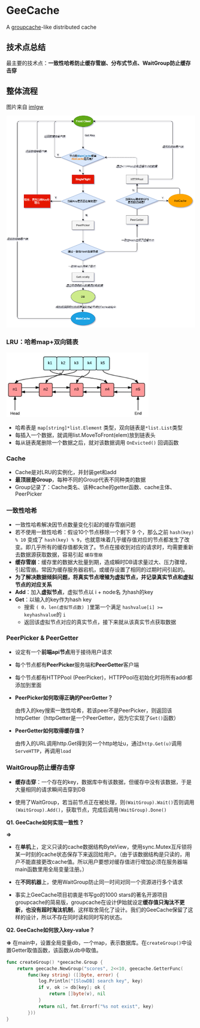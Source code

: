 # GeeCache

A [groupcache](https://github.com/golang/groupcache)-like distributed cache

## 技术点总结

最主要的技术点：**一致性哈希防止缓存雪崩、分布式节点、WaitGroup防止缓存击穿**

## 整体流程

图片来自 [imlgw](https://github.com/imlgw/gacache)

![mark](./img/flow.png)

### LRU：哈希map+双向链表

<img src="img/image-20210315165556305.png" alt="image-20210315165556305" style="zoom:40%;" />

- 哈希表是 `map[string]*list.Element` 类型，双向链表是`*list.List`类型
- 每插入一个数据，就调用list.MoveToFront(elem)放到链表头
- 每从链表尾删除一个数据之后，就对该数据调用 `OnEvicted()` 回调函数

### Cache

- Cache是对LRU的实例化，并封装get和add
- **最顶层是Group**，每种不同的Group代表不同种类的数据
- Group记录了：Cache类名、该种cache的getter函数、cache主体、PeerPicker

### 一致性哈希

- 一致性哈希解决因节点数量变化引起的缓存雪崩问题
- 若不使用一致性哈希：假设10个节点移除一个剩下 9 个，那么之前 `hash(key) % 10` 变成了 `hash(key) % 9`，也就意味着几乎缓存值对应的节点都发生了改变。即几乎所有的缓存值都失效了。节点在接收到对应的请求时，均需要重新去数据源获取数据，容易引起 `缓存雪崩`
- **缓存雪崩**：缓存里的数据大批量到期，造成瞬时DB请求量过大、压力骤增，引起雪崩。常因为缓存服务器宕机，或缓存设置了相同的过期时间引起的。
- **为了解决数据倾斜问题，将真实节点增殖为虚拟节点，并记录真实节点和虚拟节点的对应关系**
- **Add**：加入**虚拟节点**，虚拟节点以 i + node名 为hash的key
- **Get**：以输入的key作为hash key
  - 搜索 `( 0，len(虚拟节点数) ]`里第一个满足 `hashvalue[i] >= keyhashvalue`的 `i`
  - 返回该虚拟节点对应的真实节点，接下来就从该真实节点获取数据

### PeerPicker & PeerGetter

- 设定有一个**前端api节点**用于接待用户请求

- 每个节点都有**PeerPicker**服务端和**PeerGetter**客户端

-  每个节点都有HTTPPool (PeerPicker)，HTTPPool在初始化时将所有addr都添加到里面

- **PeerPicker如何取得正确的PeerGetter？**

  由传入的key搜索一致性哈希，若该peer不是PeerPicker，则返回该httpGetter（httpGetter是一个PeerGetter，因为它实现了`Get()`函数）

- **PeerGetter如何取得缓存值？**

  由传入的URL调用http.Get得到另一个http地址u，通过`http.Get(u)`调用`ServeHTTP`，再调用`load`

### WaitGroup防止缓存击穿

- **缓存击穿**：一个存在的key，数据库中有该数据，但缓存中没有该数据，于是大量相同的请求瞬间击穿到DB

- 使用了WaitGroup，若当前节点正在被处理，则`(WaitGroup).Wait()`否则调用`(WaitGroup).Add()`，获取节点，完成后调用`(WaitGroup).Done()`

**Q1. GeeCache如何实现一致性？**

**=>**

- 在**单机**上，定义只读的cache数据结构ByteView，使用sync.Mutex互斥锁将某一时刻的cache状态保存下来返回给用户。（由于该数据结构是只读的，用户不能直接更改cache值。所以用户要想对缓存值进行增加必须在服务器端main函数里用全局变量注册。）

- 在**不同机器**上，使用WaitGroup防止同一时间对同一个资源进行多个请求
- 事实上GeeCache项目初衷是书写go的1000 stars的著名开源项目groupcache的简易版，groupcache在设计伊始就设定**缓存值只淘汰不更新，也没有超时淘汰机制**，这样取舍简化了设计。我们的GeeCache保留了这样的设计，所以不存在同时读和同时写的状态。

**Q2. GeeCache如何放入key-value？**

**=>** 在main中，设置全局变量db，一个map，表示数据库。在`createGroup()`中设置Getter取值函数，该函数从db中取值。

```go
func createGroup() *geecache.Group {
	return geecache.NewGroup("scores", 2<<10, geecache.GetterFunc(
		func(key string) ([]byte, error) {
			log.Println("[SlowDB] search key", key)
			if v, ok := db[key]; ok {
				return []byte(v), nil
			}
			return nil, fmt.Errorf("%s not exist", key)
		}))
}
```

